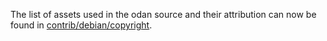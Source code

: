 The list of assets used in the odan source and their attribution can now be found in [contrib/debian/copyright](../contrib/debian/copyright).
